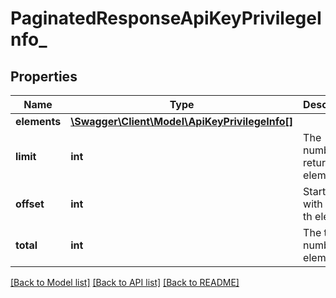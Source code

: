 # PaginatedResponseApiKeyPrivilegeInfo_

## Properties
Name | Type | Description | Notes
------------ | ------------- | ------------- | -------------
**elements** | [**\Swagger\Client\Model\ApiKeyPrivilegeInfo[]**](ApiKeyPrivilegeInfo.md) |  | 
**limit** | **int** | The number of returned elements | 
**offset** | **int** | Starting with the n-th element | 
**total** | **int** | The total number of elements | [optional] 

[[Back to Model list]](../README.md#documentation-for-models) [[Back to API list]](../README.md#documentation-for-api-endpoints) [[Back to README]](../README.md)


